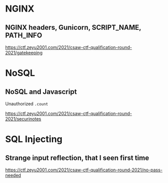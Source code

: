 # NGINX

## NGINX headers, Gunicorn, SCRIPT_NAME, PATH_INFO

https://ctf.zeyu2001.com/2021/csaw-ctf-qualification-round-2021/gatekeeping

# NoSQL

## NoSQL and Javascript

Unauthorized `.count`

https://ctf.zeyu2001.com/2021/csaw-ctf-qualification-round-2021/securinotes

# SQL Injecting

## Strange input reflection, that I seen first time

https://ctf.zeyu2001.com/2021/csaw-ctf-qualification-round-2021/no-pass-needed
